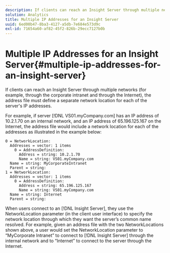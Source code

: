 ```yaml
---
description: If clients can reach an Insight Server through multiple networks (for example, through the corporate intranet and through the Internet), the address file must define a separate network location for each of the server's IP addresses.
solution: Analytics
title: Multiple IP Addresses for an Insight Server
uuid: 6ed00b47-8ba3-4127-a5db-7e684e573d9c
exl-id: 71654a60-af82-45f2-826b-29ecc7127b0b
---
```

# Multiple IP Addresses for an Insight Server{#multiple-ip-addresses-for-an-insight-server}

If clients can reach an Insight Server through multiple networks (for example, through the corporate intranet and through the Internet), the address file must define a separate network location for each of the server's IP addresses.

 For example, if server [!DNL VS01.myCompany.com] has an IP address of 10.2.1.70 on an internal network, and an IP address of 65.196.125.167 on the Internet, the address file would include a network location for each of the addresses as illustrated in the example below:

```
0 = NetworkLocation: 
  Addresses = vector: 1 items
    0 = AddressDefinition: 
      Address = string: 10.2.1.70
      Name = string: VS01.myCompany.com
  Name = string: MyCorporateIntranet
  Parent = string: 
1 = NetworkLocation: 
  Addresses = vector: 1 items
    0 = AddressDefinition: 
      Address = string: 65.196.125.167
      Name = string: VS01.myCompany.com
  Name = string: Internet
  Parent = string:
```

When users connect to an [!DNL Insight Server], they use the NetworkLocation parameter (in the client user interface) to specify the network location through which they want the server’s common name resolved. For example, given an address file with the two NetworkLocations shown above, a user would set the NetworkLocation parameter to “MyCorporate Intranet” to connect to [!DNL Insight Server] through the internal network and to “Internet” to connect to the server through the Internet.
